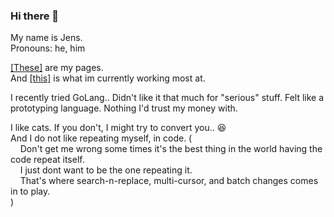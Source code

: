 ### Hi there 👋
My name is Jens.  
Pronouns: he, him

[[These]](https://jensim.github.io) are my pages.  
And [[this]](https://github.com/mega-manipulator/mega-manipulator) is what im currently working most at.  

I recently tried GoLang..
Didn't like it that much for "serious" stuff.
Felt like a prototyping language. Nothing I'd trust my money with.

I like cats. If you don't, I might try to convert you.. 😆  
And I do not like repeating myself, in code. (  
&nbsp;&nbsp;&nbsp;&nbsp;Don't get me wrong some times it's the best thing in the world having the code repeat itself.  
&nbsp;&nbsp;&nbsp;&nbsp;I just dont want to be the one repeating it.  
&nbsp;&nbsp;&nbsp;&nbsp;That's where search-n-replace, multi-cursor, and batch changes comes in to play.  
)

<!--
**jensim/jensim** is a ✨ _special_ ✨ repository because its `README.md` (this file) appears on your GitHub profile.

Here are some ideas to get you started:

- 🔭 I’m currently working on ...
- 🌱 I’m currently learning ...
- 👯 I’m looking to collaborate on ...
- 🤔 I’m looking for help with ...
- 💬 Ask me about ...
- 📫 How to reach me: ...
- 😄 Pronouns: ...
- ⚡ Fun fact: ...
-->
